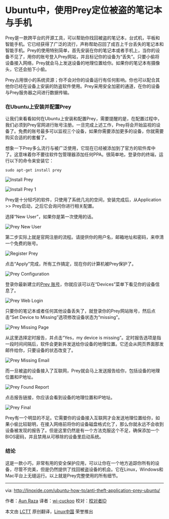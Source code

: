 Ubuntu中，使用Prey定位被盗的笔记本与手机
===============================================================================
Prey是一款跨平台的开源工具，可以帮助你找回被盗的笔记本，台式机，平板和智能手机。它已经获得了广泛的流行，声称帮助召回了成百上千台丢失的笔记本和智能手机。Prey的使用特别简单，首先安装在你的笔记本或者手机上，当你的设备不见了，用你的账号登入Prey网站，并且标记你的设备为“丢失”。只要小偷将设备接入网络，Prey就会马上发送设备的地理位置给你。如果你的笔记本有摄像头，它还会拍下小偷。

Prey占用很小的系统资源；你不会对你的设备运行有任何影响。你也可以配合其他你已经在设备上安装的防盗软件使用。Prey采用安全加密的通道，在你的设备与Prey服务器之间进行数据传输。

### 在Ubuntu上安装并配置Prey ###

让我们来看看如何在Ubuntu上安装和配置Prey，需要提醒的是，在配置过程中，我们必须到Prey官网进行账号注册。一旦完成上述工作，Prey将会开始监视的设备了。免费的账号最多可以监视三个设备，如果你需要添加更多的设备，你就需要购买合适的的套餐了。

想象一下Prey多么流行与被广泛使用，它现在已经被添加到了官方的软件库中了。这意味着你不要往软件包管理器添加任何PPA。很简单地，登录你的终端，运行以下的命令来安装它：
	
	sudo apt-get install prey

![Install Prey](http://blog.linoxide.com/wp-content/uploads/2015/03/Install-Prey.png)

![Install Prey 1](http://blog.linoxide.com/wp-content/uploads/2015/03/Install-Prey-1.png)

Prey是十分轻巧的软件，只使用了系统几兆的空间，安装完成后，从Application >> Prey启动，之后它会询问你进行相关配置。

选择“New User”，如果你是第一次使用的话。

![Prey New User](http://blog.linoxide.com/wp-content/uploads/2015/03/Prey-New-User.png)

第二步实际上就是官网注册的流程。请提供你的用户名，邮箱地址和密码，来申清一个免费的账号。

![Register Prey](http://blog.linoxide.com/wp-content/uploads/2015/03/Register-Prey.png)

点击“Apply”完成，所有工作搞定，现在你的计算机被Prey保护了。

![Prey Configuration](http://blog.linoxide.com/wp-content/uploads/2015/03/Prey-Configuration.png)

登录你最新建立的[Prey 账号][1]，你就应该可以在“Devices”菜单下看见你的设备信息了。

![Prey Web Login](http://blog.linoxide.com/wp-content/uploads/2015/03/Prey-Web-Login.png)

只要你的笔记本或者任何其他设备丢失了，就登录你的Prey网站账号，然后点击“Set Device to Missing”选项修改设备状态为“missing”。

![Prey Missing Page](http://blog.linoxide.com/wp-content/uploads/2015/03/Prey-Missing-1.png)

从这里选择定时报告，并点击“Yes，my device is missing”。定时报告选项是指一段时间间隔后，软件会更新并发送给你设备的地理位置。它还会从网页界面那发邮件给你，只要设备的状态改变了。

![Prey Missing Email](http://blog.linoxide.com/wp-content/uploads/2015/03/Prey-Missing-2.png)

而一旦被盗的设备接入了互联网，Prey就会马上发送报告给你，包括设备的地理位置和IP地址。

![Prey Found Report](http://blog.linoxide.com/wp-content/uploads/2015/03/Prey-Missing-3.png)

点击报告链接，你应该会看到设备的地理位置和IP地址。

![Prey Final](http://blog.linoxide.com/wp-content/uploads/2015/03/Prey-Final.png)

Prey有一个明显的不足。它需要你的设备接入互联网才会发送地理位置给你，如果小偷比较聪明，在接入网络前将你的设备磁盘格式化了，那么你就永远不会收到设备被发现的报告了。但是这里仍然是有一个方法克服这个不足，确保添加一个BIOS密码，并且禁用从可移除的设备里启动系统。

### 结论 ###

这是一款小巧，非常有用的安全保护应用，可以让你在一个地方追踪你所有的设备，尽管不完美，但是仍然提供了找回被盗设备的机会。它在Linux，Windows和Mac平台上无缝运行。以上就是Prey完整使用的所有细节。

-------------------------------------------------------------------------------

via: http://linoxide.com/ubuntu-how-to/anti-theft-application-prey-ubuntu/

作者：[Aun Raza][a]
译者：[wi-cuckoo](https://github.com/wi-cuckoo)
校对：[校对者ID](https://github.com/校对者ID)

本文由 [LCTT](https://github.com/LCTT/TranslateProject) 原创翻译，[Linux中国](http://linux.cn/) 荣誉推出

[a]:http://linoxide.com/author/arunrz/
[1]:https://preyproject.com/
